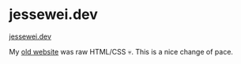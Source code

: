 # jessewei.dev

[jessewei.dev](https://jessewei.dev)

My [old website](https://github.com/jesse-wei/jessewei.dev_old) was raw HTML/CSS 💀. This is a nice change of pace.
